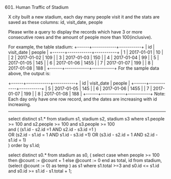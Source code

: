 601. Human Traffic of Stadium

X city built a new stadium, each day many people visit it and the stats are saved as these columns: id, visit_date, people

Please write a query to display the records which have 3 or more consecutive rows and the amount of people more than 100(inclusive).

For example, the table stadium:
+------+------------+-----------+
| id   | visit_date | people    |
+------+------------+-----------+
| 1    | 2017-01-01 | 10        |
| 2    | 2017-01-02 | 109       |
| 3    | 2017-01-03 | 150       |
| 4    | 2017-01-04 | 99        |
| 5    | 2017-01-05 | 145       |
| 6    | 2017-01-06 | 1455      |
| 7    | 2017-01-07 | 199       |
| 8    | 2017-01-08 | 188       |
+------+------------+-----------+
For the sample data above, the output is:

+------+------------+-----------+
| id   | visit_date | people    |
+------+------------+-----------+
| 5    | 2017-01-05 | 145       |
| 6    | 2017-01-06 | 1455      |
| 7    | 2017-01-07 | 199       |
| 8    | 2017-01-08 | 188       |
+------+------------+-----------+
Note:
Each day only have one row record, and the dates are increasing with id increasing.

------------------------------------------------------------------------------------------------


select distinct s1.*
from stadium s1, stadium s2, stadium s3 
where s1.people >= 100 and s2.people >= 100 and s3.people >= 100  
and ( 
    (s1.id - s2.id =1 AND s2.id - s3.id =1 )  
    OR (s2.id - s1.id = 1 AND s1.id - s3.id =1)
    OR (s3.id - s2.id = 1 AND s2.id - s1.id = 1)  
)
order by s1.id;


select distinct s0.* 
from stadium as s0, (
    select case
            when people >= 100 then @count := @count + 1
            else @count := 0
        end as total, id
    from stadium, (select @count := 0) as temp
) as s1 
where 
s1.total >=3 and 
s0.id <= s1.id and 
s0.id >= s1.id - s1.total + 1;